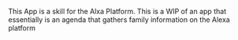 This App is a skill for the Alxa Platform. This is a WIP of an app that essentially is an agenda that gathers family information on the Alexa platform

